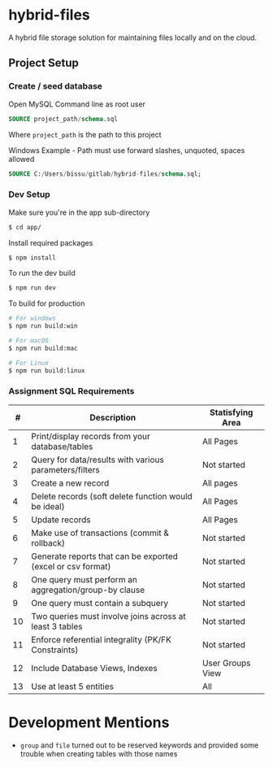 # hybrid-files
A hybrid file storage solution for maintaining files locally and on the cloud.

## Project Setup

### Create / seed database

Open MySQL Command line as root user

```sql
SOURCE project_path/schema.sql
```

Where `project_path` is the path to this project

Windows Example - Path must use forward slashes, unquoted, spaces allowed

```sql
SOURCE C:/Users/bissu/gitlab/hybrid-files/schema.sql;
```

### Dev Setup

Make sure you're in the app sub-directory

```bash
$ cd app/
```

Install required packages

```bash
$ npm install
```

To run the dev build

```bash
$ npm run dev
```

To build for production

```bash
# For windows
$ npm run build:win

# For macOS
$ npm run build:mac

# For Linux
$ npm run build:linux
```


### Assignment SQL Requirements

| # | Description | Statisfying Area |
| ----------- | ----------- | ------ |
| 1 | Print/display records from your database/tables | All Pages |
| 2 | Query for data/results with various parameters/filters | Not started |
| 3 | Create a new record | All pages |
| 4 | Delete records (soft delete function would be ideal) | All Pages |
| 5 | Update records | All Pages |
| 6 | Make use of transactions (commit & rollback) | Not started |
| 7 | Generate reports that can be exported (excel or csv format) | Not started |
| 8 | One query must perform an aggregation/group-by clause | Not started |
| 9 | One query must contain a subquery | Not started |
| 10 | Two queries must involve joins across at least 3 tables | Not started |
| 11 | Enforce referential integrality (PK/FK Constraints) | Not started |
| 12 | Include Database Views, Indexes | User Groups View |
| 13 | Use at least 5 entities | All |



# Development Mentions

- `group` and `file` turned out to be reserved keywords and provided some trouble when creating tables with those names